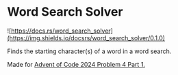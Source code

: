 # Word Search Solver
![https://docs.rs/word_search_solver](https://img.shields.io/docsrs/word_search_solver/0.1.0)

Finds the starting character(s) of a word in a word search.

Made for [Advent of Code 2024 Problem 4 Part 1.](https://adventofcode.com/2024/day/4)
